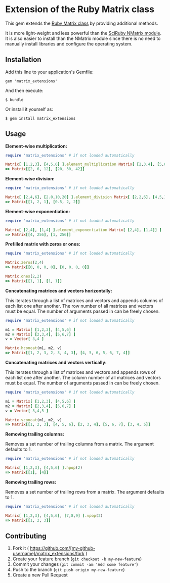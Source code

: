 # Extension of the Ruby Matrix class

This gem extends the [Ruby Matrix class](http://www.ruby-doc.org/stdlib-2.1.2/libdoc/matrix/rdoc/Matrix.html) by providing additional methods.

It is more light-weight and less powerful than the [SciRuby NMatrix module](https://github.com/SciRuby/nmatrix). It is also easier to install than the NMatrix module since there is no need to manually install libraries and configure the operating system.

## Installation

Add this line to your application's Gemfile:

    gem 'matrix_extensions'

And then execute:

    $ bundle

Or install it yourself as:

    $ gem install matrix_extensions

## Usage

**Element-wise multiplication:**

```ruby
require 'matrix_extensions' # if not loaded automatically

Matrix[ [1,2,3], [4,5,6] ].element_multiplication Matrix[ [2,3,4], [5,6,7] ]
=> Matrix[[2, 6, 12], [20, 30, 42]]
```

**Element-wise division:**

```ruby
require 'matrix_extensions' # if not loaded automatically

Matrix[ [2,4,6], [2.0,10,20] ].element_division Matrix[ [2,2,6], [4,5,10] ]
=> Matrix[[1, 2, 1], [0.5, 2, 2]]
```

**Element-wise exponentiation:**

```ruby
require 'matrix_extensions' # if not loaded automatically

Matrix[ [2,4], [1,4] ].element_exponentiation Matrix[ [2,4], [1,4]] ]
=> Matrix[[4, 256], [1, 256]]
```

**Prefilled matrix with zeros or ones:**

```ruby
require 'matrix_extensions' # if not loaded automatically

Matrix.zeros(2,4)
=> Matrix[[0, 0, 0, 0], [0, 0, 0, 0]]

Matrix.ones(2,2)
=> Matrix[[1, 1], [1, 1]]
```

**Concatenating matrices and vectors horizontally:**

This iterates through a list of matrices and vectors and appends columns of each list one after another. The row number of all matrices and vectors must be equal. The number of arguments passed in can be freely chosen.

```ruby
require 'matrix_extensions' # if not loaded automatically

m1 = Matrix[ [1,2,3], [4,5,6] ]
m2 = Matrix[ [2,3,4], [5,6,7] ]
v = Vector[ 3,4 ]

Matrix.hconcat(m1, m2, v)
=> Matrix[[1, 2, 3, 2, 3, 4, 3], [4, 5, 6, 5, 6, 7, 4]]
```

**Concatenating matrices and vectors vertically:**

This iterates through a list of matrices and vectors and appends rows of each list one after another. The column number of all matrices and vectors must be equal. The number of arguments passed in can be freely chosen.

```ruby
require 'matrix_extensions' # if not loaded automatically

m1 = Matrix[ [1,2,3], [4,5,6] ]
m2 = Matrix[ [2,3,4], [5,6,7] ]
v = Vector[ 3,4,5 ]

Matrix.vconcat(m1, m2, v)
=> Matrix[[1, 2, 3], [4, 5, 6], [2, 3, 4], [5, 6, 7], [3, 4, 5]]
```

**Removing trailing columns:**

Removes a set number of trailing columns from a matrix. The argument defaults to 1.

```ruby
require 'matrix_extensions' # if not loaded automatically

Matrix[ [1,2,3], [4,5,6] ].hpop(2)
=> Matrix[[1], [4]]
```

**Removing trailing rows:**

Removes a set number of trailing rows from a matrix. The argument defaults to 1.

```ruby
require 'matrix_extensions' # if not loaded automatically

Matrix[ [1,2,3], [4,5,6], [7,8,9] ].vpop(2)
=> Matrix[[1, 2, 3]]
```

## Contributing

1. Fork it ( https://github.com/[my-github-username]/matrix_extensions/fork )
2. Create your feature branch (`git checkout -b my-new-feature`)
3. Commit your changes (`git commit -am 'Add some feature'`)
4. Push to the branch (`git push origin my-new-feature`)
5. Create a new Pull Request
